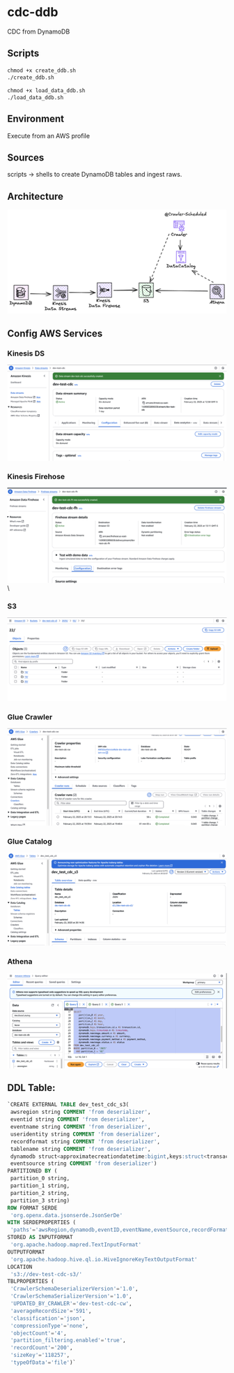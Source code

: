 # cdc-ddb
CDC from DynamoDB

## Scripts

 ```shell
 chmod +x create_ddb.sh
 ./create_ddb.sh
 ```

 ```shell
 chmod +x load_data_ddb.sh
 ./load_data_ddb.sh
 ```


## Environment
Execute from an AWS profile

## Sources
scripts -> shells to create DynamoDB tables and ingest raws.

## Architecture
![Arquitectura](/assets/arquitectura.png)

## Config AWS Services

### Kinesis DS
![Kinesis DS](/assets/config_kinesis_data_stream.png)

### Kinesis Firehose
![kinesis Firehose](/assets/kinesis_firehose.png)\

### S3
![S3](/assets/s3.png)

### Glue Crawler
![Glue Crawler](/assets/crawler.png)

### Glue Catalog
![Glue Catalog](/assets/glue_catalog.png)

### Athena
![Athena](/assets/athena.png)

## DDL Table:

 ```sql
`CREATE EXTERNAL TABLE dev_test_cdc_s3(
  awsregion string COMMENT 'from deserializer', 
  eventid string COMMENT 'from deserializer', 
  eventname string COMMENT 'from deserializer', 
  useridentity string COMMENT 'from deserializer', 
  recordformat string COMMENT 'from deserializer', 
  tablename string COMMENT 'from deserializer', 
  dynamodb struct<approximatecreationdatetime:bigint,keys:struct<transaction_id:struct<s:string>,timestamp:struct<n:string>>,newimage:struct<amount:struct<n:string>,currency:struct<s:string>,transaction_id:struct<s:string>,payment_method:struct<s:string>,status:struct<s:string>,timestamp:struct<n:string>>,sizebytes:int> COMMENT 'from deserializer', 
  eventsource string COMMENT 'from deserializer')
PARTITIONED BY ( 
  partition_0 string, 
  partition_1 string, 
  partition_2 string, 
  partition_3 string)
ROW FORMAT SERDE 
  'org.openx.data.jsonserde.JsonSerDe' 
WITH SERDEPROPERTIES ( 
  'paths'='awsRegion,dynamodb,eventID,eventName,eventSource,recordFormat,tableName,userIdentity') 
STORED AS INPUTFORMAT 
  'org.apache.hadoop.mapred.TextInputFormat' 
OUTPUTFORMAT 
  'org.apache.hadoop.hive.ql.io.HiveIgnoreKeyTextOutputFormat'
LOCATION
  's3://dev-test-cdc-s3/'
TBLPROPERTIES (
  'CrawlerSchemaDeserializerVersion'='1.0', 
  'CrawlerSchemaSerializerVersion'='1.0', 
  'UPDATED_BY_CRAWLER'='dev-test-cdc-cw', 
  'averageRecordSize'='591', 
  'classification'='json', 
  'compressionType'='none', 
  'objectCount'='4', 
  'partition_filtering.enabled'='true', 
  'recordCount'='200', 
  'sizeKey'='118257', 
  'typeOfData'='file')`
 ```